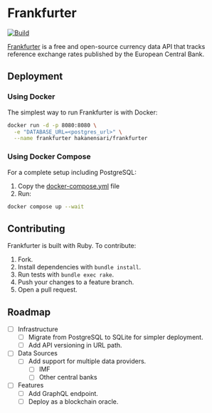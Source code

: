 # Frankfurter

[![Build](https://github.com/hakanensari/frankfurter/workflows/build/badge.svg)](https://github.com/hakanensari/frankfurter/actions)

[Frankfurter](https://frankfurter.dev) is a free and open-source currency data API that tracks reference exchange rates published by the European Central Bank.

## Deployment

### Using Docker

The simplest way to run Frankfurter is with Docker:

```bash
docker run -d -p 8080:8080 \
  -e "DATABASE_URL=<postgres_url>" \
  --name frankfurter hakanensari/frankfurter
```

### Using Docker Compose

For a complete setup including PostgreSQL:

1. Copy the [docker-compose.yml](./docker-compose.yml) file
2. Run:
```bash
docker compose up --wait
```

## Contributing

Frankfurter is built with Ruby. To contribute:

1. Fork.
2. Install dependencies with `bundle install`.
3. Run tests with `bundle exec rake`.
4. Push your changes to a feature branch.
5. Open a pull request.

## Roadmap

- [ ] Infrastructure
  - [ ] Migrate from PostgreSQL to SQLite for simpler deployment.
  - [ ] Add API versioning in URL path.

- [ ] Data Sources
  - [ ] Add support for multiple data providers.
    - [ ] IMF
    - [ ] Other central banks

- [ ] Features
  - [ ] Add GraphQL endpoint.
  - [ ] Deploy as a blockchain oracle.
